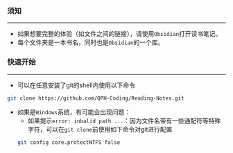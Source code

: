 ### 须知
---
- 如果想要完整的体验（如文件之间的链接），请使用`Obsidian`打开读书笔记。
- 每个文件夹是一本书名，同时也是`Obsidian`的一个库。
### 快速开始
---
- 可以在任意安装了git的shell内使用以下命令
```bash
git clone https://github.com/QPH-Coding/Reading-Notes.git
```
- 如果是`Windows`系统，有可能会出现问题：
  - 如果提示`error: inbalid path ...`：因为文件名带有一些通配符等特殊字符，可以在`git clone`前使用如下命令对git进行配置
  ```bash
  git config core.protectNTFS false
  ```
